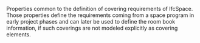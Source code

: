 Properties common to the definition of covering requirements of IfcSpace. Those properties define the requirements coming from a space program in early project phases and can later be used to define the room book information, if such coverings are not modeled explicitly as covering elements.